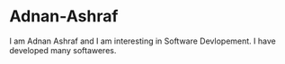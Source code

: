 # Adnan-Ashraf
I am Adnan Ashraf and I am interesting in Software Devlopement. I have developed many softaweres.

